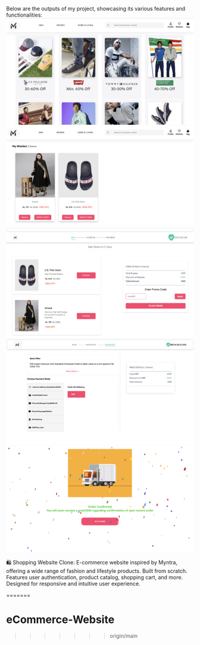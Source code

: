 Below are the outputs of my project, showcasing its various features and functionalities:
![Alt Text](https://github.com/mansi2804/eCommerce-Website/blob/main/Outputs/ss2.png?raw=true)
![Alt Text](https://github.com/mansi2804/eCommerce-Website/blob/main/Outputs/ss6.png?raw=true)
![Alt Text](https://github.com/mansi2804/eCommerce-Website/blob/main/Outputs/ss5.png?raw=true)
![Alt Text](https://github.com/mansi2804/eCommerce-Website/blob/main/Outputs/ss7.png?raw=true)
![Alt Text](https://github.com/mansi2804/eCommerce-Website/blob/main/Outputs/ss8.png?raw=true)

🛍️ Shopping Website Clone: E-commerce website inspired by Myntra, offering a wide range of fashion and lifestyle products. Built from scratch. Features user authentication, product catalog, shopping cart, and more. Designed for responsive and intuitive user experience.




























=======
# eCommerce-Website
>>>>>>> origin/main

